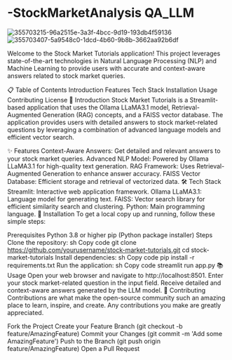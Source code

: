 # -StockMarketAnalysis QA_LLM

![355703215-96a2515e-3a3f-4bcc-9d19-193db4f59136](https://github.com/user-attachments/assets/782f82c1-f086-45cf-bbd0-404e93d17795)
![355703407-5a9548c0-1dcd-4b60-9b8b-3662aa92b6df](https://github.com/user-attachments/assets/8c0e64cc-60a7-44d4-97c3-4e8db55ede26)





Welcome to the Stock Market Tutorials application! This project leverages state-of-the-art technologies in Natural Language Processing (NLP) and Machine Learning to provide users with accurate and context-aware answers related to stock market queries.

📋 Table of Contents Introduction Features Tech Stack Installation Usage Contributing License 📖 Introduction Stock Market Tutorials is a Streamlit-based application that uses the Ollama LLaMA3.1 model, Retrieval-Augmented Generation (RAG) concepts, and a FAISS vector database. The application provides users with detailed answers to stock market-related questions by leveraging a combination of advanced language models and efficient vector search.

✨ Features Context-Aware Answers: Get detailed and relevant answers to your stock market queries. Advanced NLP Model: Powered by Ollama LLaMA3.1 for high-quality text generation. RAG Framework: Uses Retrieval-Augmented Generation to enhance answer accuracy. FAISS Vector Database: Efficient storage and retrieval of vectorized data. 🛠️ Tech Stack Streamlit: Interactive web application framework. Ollama LLaMA3.1: Language model for generating text. FAISS: Vector search library for efficient similarity search and clustering. Python: Main programming language. 🚀 Installation To get a local copy up and running, follow these simple steps:

Prerequisites Python 3.8 or higher pip (Python package installer) Steps Clone the repository: sh Copy code git clone https://github.com/yourusername/stock-market-tutorials.git cd stock-market-tutorials Install dependencies: sh Copy code pip install -r requirements.txt Run the application: sh Copy code streamlit run app.py 📚 Usage Open your web browser and navigate to http://localhost:8501. Enter your stock market-related question in the input field. Receive detailed and context-aware answers generated by the LLM model. 🤝 Contributing Contributions are what make the open-source community such an amazing place to learn, inspire, and create. Any contributions you make are greatly appreciated.

Fork the Project Create your Feature Branch (git checkout -b feature/AmazingFeature) Commit your Changes (git commit -m 'Add some AmazingFeature') Push to the Branch (git push origin feature/AmazingFeature) Open a Pull Request
